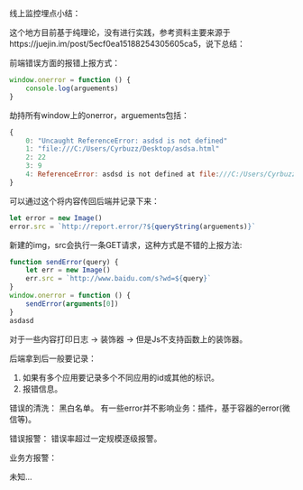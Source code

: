 线上监控埋点小结：

这个地方目前基于纯理论，没有进行实践，参考资料主要来源于https://juejin.im/post/5ecf0ea15188254305605ca5，说下总结：

前端错误方面的报错上报方式：

```javascript
window.onerror = function () {
    console.log(arguements)
}
```

劫持所有window上的onerror，arguements包括：

```javascript
{
    0: "Uncaught ReferenceError: asdsd is not defined"
    1: "file:///C:/Users/Cyrbuzz/Desktop/asdsa.html"
    2: 22
    3: 9
    4: ReferenceError: asdsd is not defined at file:///C:/Users/Cyrbuzz/Desktop/asdsa.html:22:9
}
```

可以通过这个将内容传回后端并记录下来：

```javascript
let error = new Image()
error.src = `http://report.error/?${queryString(arguements)}`
```

新建的img，src会执行一条GET请求，这种方式是不错的上报方法:

```javascript
function sendError(query) {
    let err = new Image()
    err.src = `http://www.baidu.com/s?wd=${query}`
}
window.onerror = function () {
    sendError(arguments[0])
}
asdasd
```

对于一些内容打印日志 -> 装饰器 -> 但是Js不支持函数上的装饰器。

后端拿到后一般要记录：

1. 如果有多个应用要记录多个不同应用的id或其他的标识。
2. 报错信息。

错误的清洗：
黑白名单。
有一些error并不影响业务：插件，基于容器的error(微信等)。

错误报警：
错误率超过一定规模逐级报警。

业务方报警：

未知...
